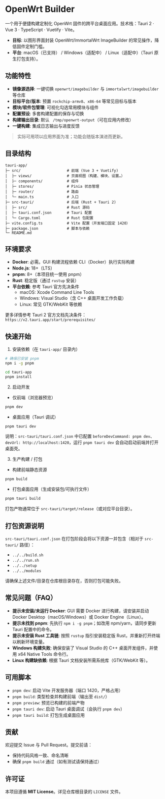 # OpenWrt Builder

一个用于便捷构建定制化 OpenWrt 固件的跨平台桌面应用。技术栈：Tauri 2 · Vue 3 · TypeScript · Vuetify · Vite。

- **目标**: 以图形界面封装 OpenWrt/ImmortalWrt ImageBuilder 的常见操作，降低固件定制门槛。
- **平台**: macOS（已支持） / Windows（适配中） / Linux（适配中）（Tauri 原生打包支持）。

## 功能特性

- **镜像源选择**: 一键切换 `openwrt/imagebuilder` 与 `immortalwrt/imagebuilder` 等仓库
- **目标平台/版本**: 预置 `rockchip-armv8`、`x86-64` 等常见目标与版本
- **模块/软件包管理**: 可视化勾选常用模块与组件
- **配置预设**: 多套构建配置的保存与切换
- **构建输出目录**: 默认 ` /tmp/openwrt-output`（可在应用内修改）
- **一键构建**: 集成日志输出与进度反馈

> 实际可用项以应用界面为准；功能会随版本演进而更新。

## 目录结构

```
tauri-app/
├─ src/                     # 前端 (Vue 3 + Vuetify)
│  ├─ views/                # 页面视图（构建、模块、设置…）
│  ├─ components/           # 组件
│  ├─ stores/               # Pinia 状态管理
│  ├─ router/               # 路由
│  └─ main.ts               # 入口
├─ src-tauri/               # 后端 (Rust + Tauri 2)
│  ├─ src/                  # Rust 源码
│  ├─ tauri.conf.json       # Tauri 配置
│  └─ Cargo.toml            # Rust 包配置
├─ vite.config.ts           # Vite 配置（开发端口固定 1420）
├─ package.json             # 脚本与依赖
└─ README.md
```

## 环境要求

- **Docker**: 必需。GUI 构建流程依赖 CLI（Docker）执行实际构建
- **Node.js**: 18+（LTS）
- **pnpm**: 8+（本项目统一使用 pnpm）
- **Rust**: 稳定版（通过 `rustup` 安装）
- **平台依赖**: 参考 Tauri 官方先决条件
  - macOS: Xcode Command Line Tools
  - Windows: Visual Studio（含 C++ 桌面开发工作负载）
  - Linux: 常见 GTK/WebKit 等依赖

更多详情参考 Tauri 2 官方文档先决条件：`https://v2.tauri.app/start/prerequisites/`

## 快速开始

1) 安装依赖（在 `tauri-app/` 目录内）

```bash
# 确保已安装 pnpm
npm i -g pnpm

cd tauri-app
pnpm install
```

2) 启动开发

- 仅前端（浏览器预览）

```bash
pnpm dev
```

- 桌面应用（Tauri 调试）

```bash
pnpm tauri dev
```

说明：`src-tauri/tauri.conf.json` 中已配置 `beforeDevCommand: pnpm dev`、`devUrl: http://localhost:1420`，运行 `pnpm tauri dev` 会自动启动前端并打开桌面壳。

3) 生产构建 / 打包

- 构建前端静态资源

```bash
pnpm build
```

- 打包桌面应用（生成安装包/可执行文件）

```bash
pnpm tauri build
```

打包产物通常位于 `src-tauri/target/release`（或对应平台目录）。

## 打包资源说明

`src-tauri/tauri.conf.json` 在打包阶段会将以下资源一并包含（相对于 `src-tauri/` 路径）：

- `../../build.sh`
- `../../run.sh`
- `../../setup`
- `../../modules`

请确保上述文件/目录在仓库根目录存在，否则打包可能失败。

## 常见问题（FAQ）

- **提示未安装/未运行 Docker**: GUI 需要 Docker 进行构建，请安装并启动 Docker Desktop（macOS/Windows）或 Docker Engine（Linux）。
- **提示未找到 pnpm**: 先执行 `npm i -g pnpm`；如改用 npm/yarn，请同步更新 Tauri 配置中的命令。
- **提示未安装 Rust 工具链**: 按照 `rustup` 指引安装稳定版 Rust，并重新打开终端以刷新环境变量。
- **Windows 构建失败**: 确保安装了 Visual Studio 的 C++ 桌面开发组件，并使用 x64 Native Tools 命令行。
- **Linux 构建缺依赖**: 根据 Tauri 文档安装所需系统库（GTK/WebKit 等）。

## 可用脚本

- `pnpm dev`: 启动 Vite 开发服务器（端口 1420，严格占用）
- `pnpm build`: 类型检查并构建前端（输出至 `dist/`）
- `pnpm preview`: 预览已构建的前端产物
- `pnpm tauri dev`: 启动 Tauri 桌面调试（会执行 `pnpm dev`）
- `pnpm tauri build`: 打包生成桌面应用

## 贡献

欢迎提交 Issue 与 Pull Request。提交前请：
- 保持代码风格一致、命名清晰
- 确保 `pnpm build` 通过（如有测试请保持通过）

## 许可证

本项目遵循 **MIT License**。详见仓库根目录的 `LICENSE` 文件。

